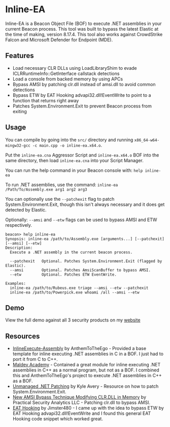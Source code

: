 # Inline-EA
Inline-EA is a Beacon Object File (BOF) to execute .NET assemblies in your current Beacon process.
This tool was built to bypass the latest Elastic at the time of making, version 8.17.4. This tool also works against CrowdStrike Falcon and Microsoft Defender for Endpoint (MDE).

## Features

- Load necessary CLR DLLs using LoadLibraryShim to evade ICLRRuntimeInfo::GetInterface callstack detections
- Load a console from backed memory by using APCs
- Bypass AMSI by patching clr.dll instead of amsi.dll to avoid common detections
- Bypass ETW by EAT Hooking advapi32.dll!EventWrite to point to a function that returns right away
- Patches System.Environment.Exit to prevent Beacon process from exiting

## Usage

You can compile by going into the `src/` directory and running `x86_64-w64-mingw32-gcc -c main.cpp -o inline-ea.x64.o`.

Put the `inline-ea.cna` Aggressor Script and `inline-ea.x64.o` BOF into the same directory, then load `inline-ea.cna` into your Script Manager.

You can run the help command in your Beacon console with: `help inline-ea`

To run .NET assemblies, use the command: `inline-ea /Path/To/Assembly.exe arg1 arg2 arg3`

You can optionally use the `--patchexit` flag to patch System.Environment.Exit, though this isn't always necessary and it does get detected by Elastic.

Optionally: `--amsi` and `--etw` flags can be used to bypass AMSI and ETW respectively.

```
beacon> help inline-ea
Synopsis: inline-ea /path/to/Assembly.exe [arguments...] [--patchexit] [--amsi] [--etw]
Description:
  Execute a .NET assembly in the current beacon process.

  --patchexit   Optional. Patches System.Environment.Exit (flagged by Elastic).
  --amsi        Optional. Patches AmsiScanBuffer to bypass AMSI.
  --etw         Optional. Patches ETW EventWrite.

Examples:
  inline-ea /path/to/Rubeus.exe triage --amsi --etw --patchexit
  inline-ea /path/to/Powerpick.exe whoami /all --amsi --etw
```

## Demo
View the full demo against all 3 security products on my [website](https://ericesquivel.github.io/posts/inline-ea)

## Resources

* [InlineExecute-Assembly](https://github.com/anthemtotheego/InlineExecute-Assembly) by AnthemToTheEgo - Provided a base template for inline executing .NET assemblies in C in a BOF. I just had to port it from C to C++.
* [Maldev Academy](https://maldevacademy.com) - Contained a great module for inline executing .NET assemblies in C++ as a normal program, but not as a BOF. I combined this and AnthemToTheEgo's project to execute .NET assemblies in C++ as a BOF.
* [Unmanaged .NET Patching](https://kyleavery.com/posts/unmanaged-dotnet-patching) by Kyle Avery - Resource on how to patch System.Environment.Exit.
* [New AMSI Bypass Technique Modifying CLR.DLL in Memory](https://practicalsecurityanalytics.com/new-amsi-bypss-technique-modifying-clr-dll-in-memory) by Practical Security Analytics LLC - Patching clr.dll to bypass AMSI.
* [EAT Hooking](https://www.unknowncheats.me/forum/c-and-c/50426-eat-hooking-dlls.html) by Jimster480 - I came up with the idea to bypass ETW by EAT Hooking advapi32.dll!EventWrite and I found this general EAT Hooking code snippet which worked great.
